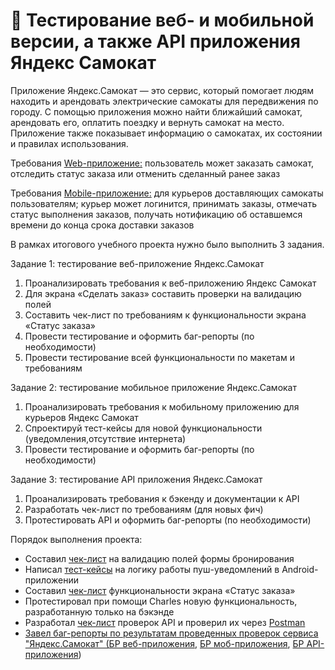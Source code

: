 # 🛴 Тестирование веб- и мобильной версии, а также API приложения Яндекс Самокат
Приложение Яндекс.Самокат — это сервис, который помогает людям находить и арендовать электрические самокаты для передвижения по городу.
С помощью приложения можно найти ближайший самокат, арендовать его, оплатить поездку и вернуть самокат на место. Приложение также показывает информацию о самокатах, их состоянии и правилах использования.

Требования <a href="https://code.s3.yandex.net/qa/files/requirements_web_app.pdf">Web-приложение:</a> пользователь может заказать самокат, отследить статус заказа или отменить сделанный ранее заказ

Требования <a href="https://code.s3.yandex.net/qa/files/requirements_mob_app.pdf">Mobile-приложение:</a> для курьеров доставляющих самокаты пользователям; курьер может логинится, принимать заказы, отмечать статус выполнения заказов, получать нотификацию об оставшемся времени до конца срока доставки заказов

В рамках итогового учебного проекта нужно было выполнить 3 задания.

Задание 1: тестирование веб-приложение Яндекс.Самокат
1. Проанализировать требования к веб-приложению Яндекс Самокат
2. Для экрана «Сделать заказ» составить проверки на валидацию полей
3. Составить чек-лист по требованиям к функциональности экрана «Статус заказа»
4. Провести тестирование и оформить баг-репорты (по необходимости)
5. Провести тестирование всей функциональности по макетам и требованиям
   
Задание 2: тестирование мобильное приложение Яндекс.Самокат
1. Проанализировать требования к мобильному приложению для курьеров Яндекс Самокат
2. Спроектируй тест-кейсы для новой функциональности (уведомления,отсутствие интернета)
3. Провести тестирование и оформить баг-репорты (по необходимости)
   
Задание 3: тестирование API приложения Яндекс.Самокат
1. Проанализировать требования к бэкенду и документации к API
2. Разработать чек-лист по требованиям (для новых фич)
3. Протестировать API и оформить баг-репорты (по необходимости) 

Порядок выполнения проекта:
* Составил <a href="https://docs.google.com/spreadsheets/d/1u9ZAcu5xlv3YYTLn9ONCGMnQWo_e5zI7MEuEEO7xxoo/edit?gid=943703744#gid=943703744">чек-лист</a> на валидацию полей формы бронирования
* Написал <a href="https://docs.google.com/spreadsheets/d/1u9ZAcu5xlv3YYTLn9ONCGMnQWo_e5zI7MEuEEO7xxoo/edit?gid=424948590#gid=424948590">тест-кейсы</a> на логику работы пуш-уведомлений в Android-приложении 
* Составил <a href="">чек-лист</a> функциональности экрана «Статус заказа»
* Протестировал при помощи Charles новую функциональность, разработанную только на бэкэнде
* Разработал <a href="https://docs.google.com/spreadsheets/d/1u9ZAcu5xlv3YYTLn9ONCGMnQWo_e5zI7MEuEEO7xxoo/edit?gid=336872680#gid=336872680">чек-лист</a> проверок API и проверил их через <a href="[https://www.postman.com](https://web.postman.co/workspace/My-Workspace~b153c951-deb8-4924-8bfa-96808aac3187/request/36293727-615974c8-e2e0-43bd-b169-e76be68b5ecc)">Postman
* Завел баг-репорты по результатам проведенных проверок сервиса "Яндекс.Самокат" (<a href="https://vil.youtrack.cloud/tag/Диплом%20Задание%201-7">БР веб-приложения</a>, <a href="https://vil.youtrack.cloud/issues?q=tag:%20%7BДиплом%20Задание%202%7D">БР моб-приложения</a>, <a href="https://vil.youtrack.cloud/tag/Диплом%20Задание%203-9">БР API-приложения</a>)

